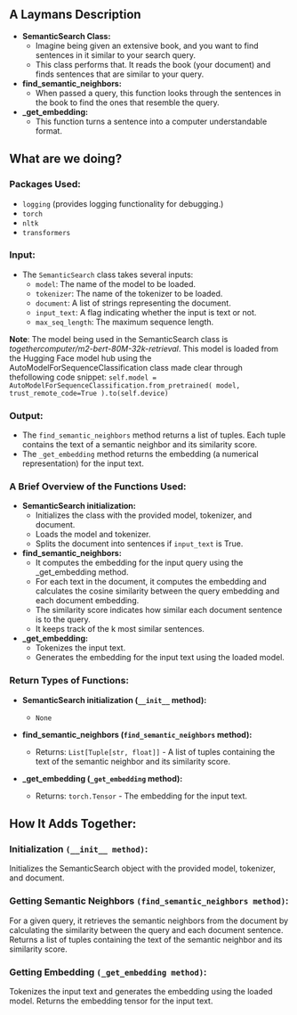 ## A Laymans Description

- **SemanticSearch Class:**
  - Imagine being given an extensive book, and you want to find sentences in it similar to your search query.
  - This class performs that. It reads the book (your document) and finds sentences that are similar to your query.
- **find_semantic_neighbors:**
  - When passed a query, this function looks through the sentences in the book to find the ones that resemble the query.
- **_get_embedding:**
  - This function turns a sentence into a computer understandable format.

## What are we doing?

### Packages Used:
- `logging` (provides logging functionality for debugging.)
- `torch`
- `nltk`
- `transformers`

### Input:

- The `SemanticSearch` class takes several inputs:
  - `model`: The name of the model to be loaded.
  - `tokenizer`: The name of the tokenizer to be loaded.
  - `document`: A list of strings representing the document.
  - `input_text`: A flag indicating whether the input is text or not.
  - `max_seq_length`: The maximum sequence length.
 
**Note**: The model being used in the SemanticSearch class is *togethercomputer/m2-bert-80M-32k-retrieval*. This model is loaded from the Hugging Face model hub using the AutoModelForSequenceClassification class made clear through thefollowing code snippet:
`self.model = AutoModelForSequenceClassification.from_pretrained(
    model, trust_remote_code=True
).to(self.device)
`

### Output:

- The `find_semantic_neighbors` method returns a list of tuples. Each tuple contains the text of a semantic neighbor and its similarity score.
- The `_get_embedding` method returns the embedding (a numerical representation) for the input text.


### A Brief Overview of the Functions Used:

- **SemanticSearch initialization:**
  - Initializes the class with the provided model, tokenizer, and document.
  - Loads the model and tokenizer.
  - Splits the document into sentences if `input_text` is True.
- **find_semantic_neighbors:**
  - It computes the embedding for the input query using the _get_embedding method.
  - For each text in the document, it computes the embedding and calculates the cosine similarity between the query embedding and each document embedding.
  - The similarity score indicates how similar each document sentence is to the query.
  - It keeps track of the k most similar sentences.
- **_get_embedding:**
  - Tokenizes the input text.
  - Generates the embedding for the input text using the loaded model.

### Return Types of Functions:

- **SemanticSearch initialization (`__init__` method):**
  - `None`

- **find_semantic_neighbors (`find_semantic_neighbors` method):**
  - Returns: `List[Tuple[str, float]]` - A list of tuples containing the text of the semantic neighbor and its similarity score.

- **_get_embedding (`_get_embedding` method):**
  - Returns: `torch.Tensor` - The embedding for the input text.
 
## How It Adds Together:

### Initialization `(__init__ method)`:
Initializes the SemanticSearch object with the provided model, tokenizer, and document.

### Getting Semantic Neighbors `(find_semantic_neighbors method)`:
For a given query, it retrieves the semantic neighbors from the document by calculating the similarity between the query and each document sentence.
Returns a list of tuples containing the text of the semantic neighbor and its similarity score.

### Getting Embedding `(_get_embedding method)`:
Tokenizes the input text and generates the embedding using the loaded model.
Returns the embedding tensor for the input text.
